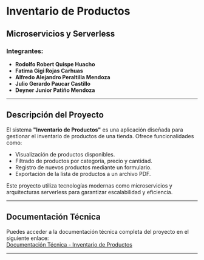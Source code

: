 # Inventario de Productos

## Microservicios y Serverless

### Integrantes:

- **Rodolfo Robert Quispe Huacho**
- **Fatima Gigi Rojas Carhuas**
- **Alfredo Alejandro Peraltilla Mendoza**
- **Julio Gerardo Paucar Castillo**
- **Deyner Junior Patiño Mendoza**

---

## Descripción del Proyecto

El sistema **"Inventario de Productos"** es una aplicación diseñada para gestionar el inventario de productos de una tienda. Ofrece funcionalidades como:

- Visualización de productos disponibles.
- Filtrado de productos por categoría, precio y cantidad.
- Registro de nuevos productos mediante un formulario.
- Exportación de la lista de productos a un archivo PDF.

Este proyecto utiliza tecnologías modernas como microservicios y arquitecturas serverless para garantizar escalabilidad y eficiencia.

---

## Documentación Técnica

Puedes acceder a la documentación técnica completa del proyecto en el siguiente enlace:  
[Documentación Técnica - Inventario de Productos](https://docs.google.com/document/d/1sjJ0YeERqM8cL2lEf-X9o_Eb0pmA-NhIxRDMCTc7M54/edit?tab=t.0)

---

